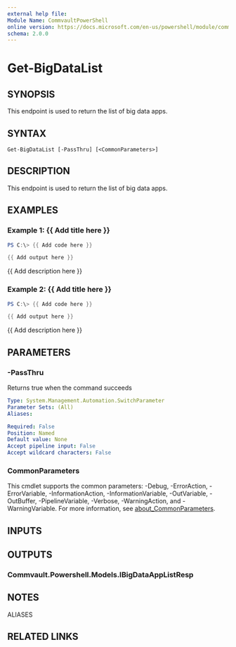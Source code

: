 ```yaml
---
external help file:
Module Name: CommvaultPowerShell
online version: https://docs.microsoft.com/en-us/powershell/module/commvaultpowershell/get-bigdatalist
schema: 2.0.0
---
```


# Get-BigDataList

## SYNOPSIS
This endpoint is used to return the list of big data apps.

## SYNTAX

```
Get-BigDataList [-PassThru] [<CommonParameters>]
```

## DESCRIPTION
This endpoint is used to return the list of big data apps.

## EXAMPLES

### Example 1: {{ Add title here }}
```powershell
PS C:\> {{ Add code here }}

{{ Add output here }}
```

{{ Add description here }}

### Example 2: {{ Add title here }}
```powershell
PS C:\> {{ Add code here }}

{{ Add output here }}
```

{{ Add description here }}

## PARAMETERS

### -PassThru
Returns true when the command succeeds

```yaml
Type: System.Management.Automation.SwitchParameter
Parameter Sets: (All)
Aliases:

Required: False
Position: Named
Default value: None
Accept pipeline input: False
Accept wildcard characters: False
```

### CommonParameters
This cmdlet supports the common parameters: -Debug, -ErrorAction, -ErrorVariable, -InformationAction, -InformationVariable, -OutVariable, -OutBuffer, -PipelineVariable, -Verbose, -WarningAction, and -WarningVariable. For more information, see [about_CommonParameters](http://go.microsoft.com/fwlink/?LinkID=113216).

## INPUTS

## OUTPUTS

### Commvault.Powershell.Models.IBigDataAppListResp

## NOTES

ALIASES

## RELATED LINKS

